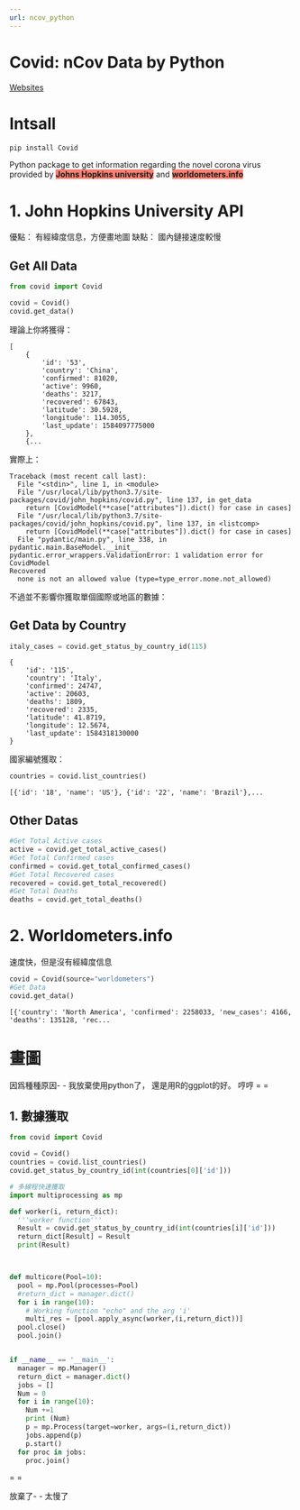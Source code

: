 ```yaml
---
url: ncov_python
---
```


# Covid: nCov Data by Python

[Websites](https://pypi.org/project/covid)
# Intsall
```bash
pip install Covid
```

Python package to get information regarding the novel corona virus provided by <span style="background:salmon">**Johns Hopkins university**</span> and <span style="background:salmon">**worldometers.info**</span>

# 1. John Hopkins University API

優點：
  有經緯度信息，方便畫地圖
缺點：
  國內鏈接速度較慢
## Get All Data
```python
from covid import Covid

covid = Covid()
covid.get_data()
```
理論上你將獲得：
```
[
    {
        'id': '53',
        'country': 'China',
        'confirmed': 81020,
        'active': 9960,
        'deaths': 3217,
        'recovered': 67843,
        'latitude': 30.5928,
        'longitude': 114.3055,
        'last_update': 1584097775000
    },
    {...
```
實際上：
```
Traceback (most recent call last):
  File "<stdin>", line 1, in <module>
  File "/usr/local/lib/python3.7/site-packages/covid/john_hopkins/covid.py", line 137, in get_data
    return [CovidModel(**case["attributes"]).dict() for case in cases]
  File "/usr/local/lib/python3.7/site-packages/covid/john_hopkins/covid.py", line 137, in <listcomp>
    return [CovidModel(**case["attributes"]).dict() for case in cases]
  File "pydantic/main.py", line 338, in pydantic.main.BaseModel.__init__
pydantic.error_wrappers.ValidationError: 1 validation error for CovidModel
Recovered
  none is not an allowed value (type=type_error.none.not_allowed)
```
不過並不影響你獲取單個國際或地區的數據：
## Get Data by Country

```python
italy_cases = covid.get_status_by_country_id(115)
```

```
{
    'id': '115',
    'country': 'Italy',
    'confirmed': 24747,
    'active': 20603,
    'deaths': 1809,
    'recovered': 2335,
    'latitude': 41.8719,
    'longitude': 12.5674,
    'last_update': 1584318130000
}
```
國家編號獲取：
```python
countries = covid.list_countries()
```
```
[{'id': '18', 'name': 'US'}, {'id': '22', 'name': 'Brazil'},...
```

## Other Datas
```python
#Get Total Active cases
active = covid.get_total_active_cases()
#Get Total Confirmed cases
confirmed = covid.get_total_confirmed_cases()
#Get Total Recovered cases
recovered = covid.get_total_recovered()
#Get Total Deaths
deaths = covid.get_total_deaths()
```

# 2. Worldometers.info

速度快，但是沒有經緯度信息
```python
covid = Covid(source="worldometers")
#Get Data
covid.get_data()
```
```
[{'country': 'North America', 'confirmed': 2258033, 'new_cases': 4166, 'deaths': 135128, 'rec...
```

# 畫圖

因爲種種原因- - 我放棄使用python了，
還是用R的ggplot的好。 哼哼 =  =

## 1. 數據獲取
```python
from covid import Covid

covid = Covid()
countries = covid.list_countries()
covid.get_status_by_country_id(int(countries[0]['id']))

# 多線程快速獲取
import multiprocessing as mp

def worker(i, return_dict):
  '''worker function'''
  Result = covid.get_status_by_country_id(int(countries[i]['id']))
  return_dict[Result] = Result
  print(Result)



def multicore(Pool=10):
  pool = mp.Pool(processes=Pool)
  #return_dict = manager.dict()
  for i in range(10):
    # Working function "echo" and the arg 'i'
    multi_res = [pool.apply_async(worker,(i,return_dict))]
  pool.close()
  pool.join()


if __name__ == '__main__':
  manager = mp.Manager()
  return_dict = manager.dict()
  jobs = []
  Num = 0
  for i in range(10):
    Num +=1
    print (Num)
    p = mp.Process(target=worker, args=(i,return_dict))
    jobs.append(p)
    p.start()
  for proc in jobs:
    proc.join()
```
 = =

 放棄了- - 太慢了
